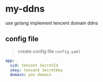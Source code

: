 # my-ddns
use golang implement tencent domain ddns 

## config file
> create config file `config.yaml`
```yaml
app:
  sid: tencent SecretId
  skey: tencent SecretKey
  domain: you domain
```